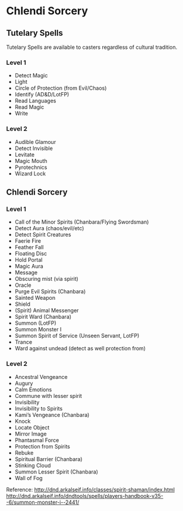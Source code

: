 # Chlendi Sorcery
## Tutelary Spells
Tutelary Spells are available to casters regardless of cultural tradition.

### Level 1
* Detect Magic
* Light
* Circle of Protection (from Evil/Chaos)
* Identify (AD&D/LotFP)
* Read Languages
* Read Magic
* Write

### Level 2
* Audible Glamour
* Detect Invisible
* Levitate
* Magic Mouth
* Pyrotechnics
* Wizard Lock

## Chlendi Sorcery
### Level 1
* Call of the Minor Spirits (Chanbara/Flying Swordsman)
* Detect Aura (chaos/evil/etc)
* Detect Spirit Creatures
* Faerie Fire
* Feather Fall
* Floating Disc
* Hold Portal
* Magic Aura
* Message
* Obscuring mist (via spirit)
* Oracle
* Purge Evil Spirits (Chanbara)
* Sainted Weapon
* Shield
* (Spirit) Animal Messenger
* Spirit Ward (Chanbara)
* Summon (LotFP)
* Summon Monster I
* Summon Spirit of Service (Unseen Servant, LotFP)
* Trance
* Ward against undead (detect as well protection from)

### Level 2
* Ancestral Vengeance
* Augury
* Calm Emotions
* Commune with lesser spirit
* Invisibility
* Invisibility to Spirits
* Kami’s Vengeance (Chanbara)
* Knock
* Locate Object
* Mirror Image
* Phantasmal Force
* Protection from Spirits
* Rebuke
* Spiritual Barrier (Chanbara)
* Stinking Cloud
* Summon Lesser Spirit (Chanbara)
* Wall of Fog

Reference:
http://dnd.arkalseif.info/classes/spirit-shaman/index.html
http://dnd.arkalseif.info/dndtools/spells/players-handbook-v35--6/summon-monster-i--2441/
